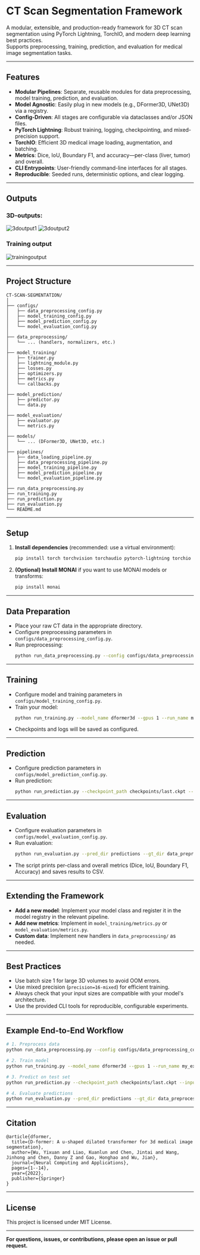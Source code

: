 # CT Scan Segmentation Framework

A modular, extensible, and production-ready framework for 3D CT scan segmentation using PyTorch Lightning, TorchIO, and modern deep learning best practices.  
Supports preprocessing, training, prediction, and evaluation for medical image segmentation tasks.

---

## Features

- **Modular Pipelines**: Separate, reusable modules for data preprocessing, model training, prediction, and evaluation.
- **Model Agnostic**: Easily plug in new models (e.g., DFormer3D, UNet3D) via a registry.
- **Config-Driven**: All stages are configurable via dataclasses and/or JSON files.
- **PyTorch Lightning**: Robust training, logging, checkpointing, and mixed-precision support.
- **TorchIO**: Efficient 3D medical image loading, augmentation, and batching.
- **Metrics**: Dice, IoU, Boundary F1, and accuracy—per-class (liver, tumor) and overall.
- **CLI Entrypoints**: User-friendly command-line interfaces for all stages.
- **Reproducible**: Seeded runs, deterministic options, and clear logging.

---

## Outputs

### 3D-outputs:
![3doutput1](output_images/3d_output_1.png)
![3doutput2](output_images/3d_output_2.png)

### Training output
![trainingoutput](output_images/training_output_dformer3d_liverAndTumor.png)

---
## Project Structure

```
CT-SCAN-SEGMENTATION/
│
├── configs/
│   ├── data_preprocessing_config.py
│   ├── model_training_config.py
│   ├── model_prediction_config.py
│   └── model_evaluation_config.py
│
├── data_preprocessing/
│   └── ... (handlers, normalizers, etc.)
│
├── model_training/
│   ├── trainer.py
│   ├── lightning_module.py
│   ├── losses.py
│   ├── optimizers.py
│   ├── metrics.py
│   └── callbacks.py
│
├── model_prediction/
│   ├── predictor.py
│   └── data.py
│
├── model_evaluation/
│   ├── evaluator.py
│   └── metrics.py
│
├── models/
│   └── ... (DFormer3D, UNet3D, etc.)
│
├── pipelines/
│   ├── data_loading_pipeline.py
│   ├── data_preprocessing_pipeline.py
│   ├── model_training_pipeline.py
│   ├── model_prediction_pipeline.py
│   └── model_evaluation_pipeline.py
│
├── run_data_preprocessing.py
├── run_training.py
├── run_prediction.py
├── run_evaluation.py
└── README.md
```

---

## Setup

1. **Install dependencies** (recommended: use a virtual environment):
    ```bash
    pip install torch torchvision torchaudio pytorch-lightning torchio nibabel scikit-image pandas scipy
    ```

2. **(Optional) Install MONAI** if you want to use MONAI models or transforms:
    ```bash
    pip install monai
    ```

---

## Data Preparation

- Place your raw CT data in the appropriate directory.
- Configure preprocessing parameters in `configs/data_preprocessing_config.py`.
- Run preprocessing:
    ```bash
    python run_data_preprocessing.py --config configs/data_preprocessing_config.py
    ```

---

## Training

- Configure model and training parameters in `configs/model_training_config.py`.
- Train your model:
    ```bash
    python run_training.py --model_name dformer3d --gpus 1 --run_name my_experiment
    ```
- Checkpoints and logs will be saved as configured.

---

## Prediction

- Configure prediction parameters in `configs/model_prediction_config.py`.
- Run prediction:
    ```bash
    python run_prediction.py --checkpoint_path checkpoints/last.ckpt --input_dir data_preprocessed/test --output_dir predictions --device cuda --model_name dformer3d
    ```

---

## Evaluation

- Configure evaluation parameters in `configs/model_evaluation_config.py`.
- Run evaluation:
    ```bash
    python run_evaluation.py --pred_dir predictions --gt_dir data_preprocessed/test --print_summary --save_csv
    ```
- The script prints per-class and overall metrics (Dice, IoU, Boundary F1, Accuracy) and saves results to CSV.

---

## Extending the Framework

- **Add a new model**: Implement your model class and register it in the model registry in the relevant pipeline.
- **Add new metrics**: Implement in `model_training/metrics.py` or `model_evaluation/metrics.py`.
- **Custom data**: Implement new handlers in `data_preprocessing/` as needed.

---

## Best Practices

- Use batch size 1 for large 3D volumes to avoid OOM errors.
- Use mixed precision (`precision=16-mixed`) for efficient training.
- Always check that your input sizes are compatible with your model's architecture.
- Use the provided CLI tools for reproducible, configurable experiments.

---

## Example End-to-End Workflow

```bash
# 1. Preprocess data
python run_data_preprocessing.py --config configs/data_preprocessing_config.py

# 2. Train model
python run_training.py --model_name dformer3d --gpus 1 --run_name my_experiment

# 3. Predict on test set
python run_prediction.py --checkpoint_path checkpoints/last.ckpt --input_dir data_preprocessed/test --output_dir predictions --device cuda --model_name dformer3d

# 4. Evaluate predictions
python run_evaluation.py --pred_dir predictions --gt_dir data_preprocessed/test --print_summary --save_csv
```

---

## Citation

```
@article{dformer,
  title={D-former: A u-shaped dilated transformer for 3d medical image segmentation},
  author={Wu, Yixuan and Liao, Kuanlun and Chen, Jintai and Wang, Jinhong and Chen, Danny Z and Gao, Honghao and Wu, Jian},
  journal={Neural Computing and Applications},
  pages={1--14},
  year={2022},
  publisher={Springer}
}
 ```

---

## License

This project is licensed under MIT License.

---

**For questions, issues, or contributions, please open an issue or pull request.** 